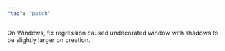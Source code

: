 ```yaml
---
"tao": "patch"
---
```


On Windows, fix regression caused undecorated window with shadows to be slightly larger on creation.